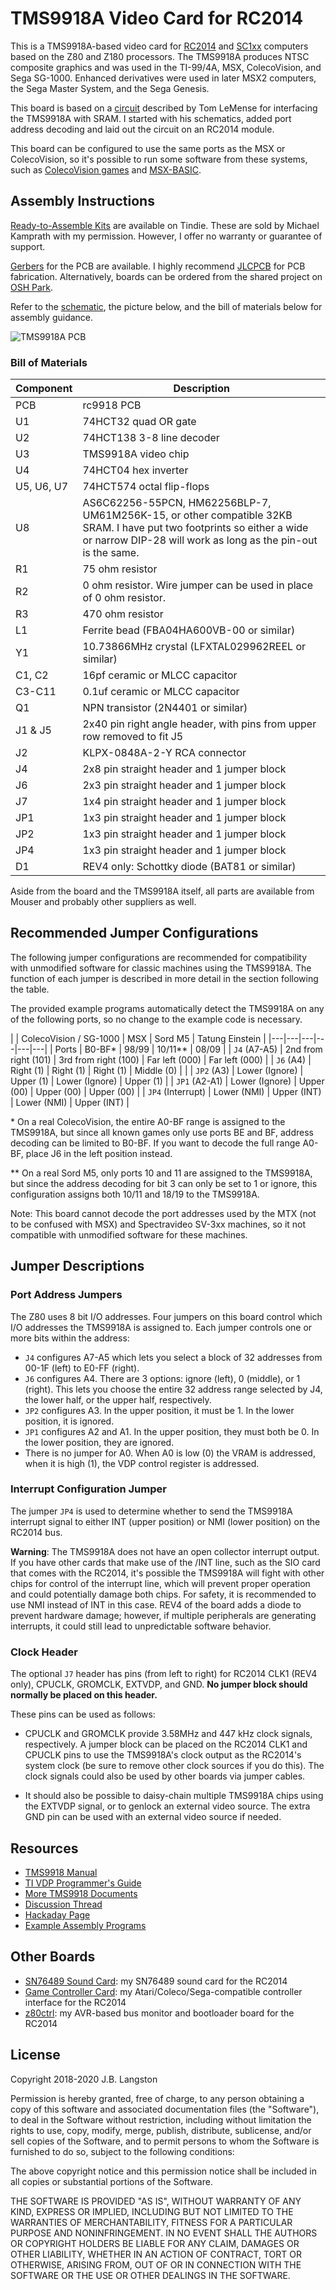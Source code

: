 # TMS9918A Video Card for RC2014

This is a TMS9918A-based video card for [RC2014](https://rc2014.co.uk/) and [SC1xx](https://smallcomputercentral.wordpress.com/) computers based on the Z80 and Z180 processors. The TMS9918A produces NTSC composite graphics and was used in the TI-99/4A, MSX, ColecoVision, and Sega SG-1000. Enhanced derivatives were used in later MSX2 computers, the Sega Master System, and the Sega Genesis.

This board is based on a [circuit](https://retrobrewcomputers.org/n8vem-pbwiki-archive/0/35845334/48860720/33053543/SRAM%20Replacement%20for%20TMS99x8%20VRAM.pdf) described by Tom LeMense for interfacing the TMS9918A with SRAM.  I started with his schematics, added port address decoding and laid out the circuit on an RC2014 module.

This board can be configured to use the same ports as the MSX or ColecoVision, so it's possible to run some software from these systems, such as [ColecoVision games](https://hackaday.io/project/159057-game-boards-for-rc2014/log/156298-running-colecovision-games) and [MSX-BASIC](https://hackaday.io/project/158338-z80ctrl/log/157750-msx-basic-on-rc2014).

## Assembly Instructions

[Ready-to-Assemble Kits](https://www.tindie.com/products/mfkamprath/tms9918a-video-module-for-rc2014/) are available on Tindie.  These are sold by Michael Kamprath with my permission.  However, I offer no warranty or guarantee of support.

[Gerbers](https://cdn.hackaday.io/files/1590576805094688/TMS9918_rev4_gerbers.zip) for the PCB are available. I highly recommend [JLCPCB](https://jlcpcb.com/) for PCB fabrication. Alternatively, boards can be ordered from the shared project on [OSH Park](https://oshpark.com/shared_projects/mwSt2s6V).

Refer to the [schematic](TMS9918.pdf), the picture below, and the bill of materials below for assembly guidance.

![TMS9918A PCB](board.jpg)

### Bill of Materials

| Component | Description |
|---|---|
| PCB | rc9918 PCB |
| U1 | 74HCT32 quad OR gate |
| U2 | 74HCT138 3-8 line decoder |
| U3 | TMS9918A video chip |
| U4 | 74HCT04 hex inverter |
| U5, U6, U7 | 74HCT574 octal flip-flops |
| U8 | AS6C62256-55PCN, HM62256BLP-7, UM61M256K-15, or other compatible 32KB SRAM.  I have put two footprints so either a wide or narrow DIP-28 will work as long as the pin-out is the same. |
| R1 | 75 ohm resistor |
| R2 | 0 ohm resistor. Wire jumper can be used in place of 0 ohm resistor. |
| R3 | 470 ohm resistor |
| L1 | Ferrite bead (FBA04HA600VB-00 or similar) |
| Y1 | 10.73866MHz crystal (LFXTAL029962REEL or similar) |
| C1, C2 | 16pf ceramic or MLCC capacitor |
| C3-C11 | 0.1uf ceramic or MLCC capacitor |
| Q1 | NPN transistor (2N4401 or similar) |
| J1 & J5 | 2x40 pin right angle header, with pins from upper row removed to fit J5 |
| J2 | KLPX-0848A-2-Y RCA connector |
| J4 | 2x8 pin straight header and 1 jumper block |
| J6 | 2x3 pin straight header and 1 jumper block |
| J7 | 1x4 pin straight header and 1 jumper block |
| JP1 | 1x3 pin straight header and 1 jumper block |
| JP2 | 1x3 pin straight header and 1 jumper block |
| JP4 | 1x3 pin straight header and 1 jumper block |
| D1 | REV4 only: Schottky diode (BAT81 or similar) |

Aside from the board and the TMS9918A itself, all parts are available from Mouser and probably other suppliers as well.

## Recommended Jumper Configurations
The following jumper configurations are recommended for compatibility with unmodified software for classic machines using the TMS9918A.  The function of each jumper is described in more detail in the section following the table.

The provided example programs automatically detect the TMS9918A on any of the following ports, so no change to the example code is necessary.

|  | ColecoVision / SG-1000 | MSX | Sord M5 | Tatung Einstein | 
|---|---|---|---|---|---|
| Ports | B0-BF* | 98/99 | 10/11** | 08/09 |
| `J4` (A7-A5) | 2nd from right (101) | 3rd from right (100) | Far left (000) | Far left (000) |
| `J6` (A4) | Right (1) | Right (1) | Right (1) | Middle (0) | |
| `JP2` (A3) | Lower (Ignore) | Upper (1) | Lower (Ignore) | Upper (1) |
| `JP1` (A2-A1) | Lower (Ignore) | Upper (00) | Upper (00) | Upper (00) |
| `JP4` (Interrupt) | Lower (NMI) | Upper (INT) | Lower (NMI) | Upper (INT) |

\* On a real ColecoVision, the entire A0-BF range is assigned to the TMS9918A, but since all known games only use ports BE and BF, address decoding can be limited to B0-BF.  If you want to decode the full range A0-BF, place J6 in the left position instead.

\** On a real Sord M5, only ports 10 and 11 are assigned to the TMS9918A, but since the address decoding for bit 3 can only be set to 1 or ignore, this configuration assigns both 10/11 and 18/19 to the TMS9918A.

Note: This board cannot decode the port addresses used by the MTX (not to be confused with MSX) and Spectravideo SV-3xx machines, so it not compatible with unmodified software for these machines.

## Jumper Descriptions

### Port Address Jumpers

The Z80 uses 8 bit I/O addresses.  Four jumpers on this board control which I/O addresses the TMS9918A is assigned to. Each jumper controls one or more bits within the address:

* `J4` configures A7-A5 which lets you select a block of 32 addresses from 00-1F (left) to E0-FF (right). 
* `J6` configures A4. There are 3 options: ignore (left), 0 (middle), or 1 (right). This lets you choose the entire 32 address range selected by J4, the lower half, or the upper half, respectively. 
* `JP2` configures A3. In the upper position, it must be 1. In the lower position, it is ignored.  
* `JP1` configures A2 and A1. In the upper position, they must both be 0. In the lower position, they are ignored.
* There is no jumper for A0. When A0 is low (0) the VRAM is addressed, when it is high (1), the VDP control register is addressed.

### Interrupt Configuration Jumper
The jumper `JP4` is used to determine whether to send the TMS9918A interrupt signal to either INT (upper position) or NMI (lower position) on the RC2014 bus. 

**Warning**: The TMS9918A does not have an open collector interrupt output. If you have other cards that make use of the /INT line, such as the SIO card that comes with the RC2014, it's possible the TMS9918A will fight with other chips for control of the interrupt line, which will prevent proper operation and could potentially damage both chips. For safety, it is recommended to use NMI instead of INT in this case. REV4 of the board adds a diode to prevent hardware damage; however, if multiple peripherals are generating interrupts, it could still lead to unpredictable software behavior.

### Clock Header
The optional `J7` header has pins (from left to right) for RC2014 CLK1 (REV4 only), CPUCLK, GROMCLK, EXTVDP, and GND. **No jumper block should normally be placed on this header.**

These pins can be used as follows:

- CPUCLK and GROMCLK provide 3.58MHz and 447 kHz clock signals, respectively. A jumper block can be placed on the RC2014 CLK1 and CPUCLK pins to use the TMS9918A's clock output as the RC2014's system clock (be sure to remove other clock sources if you do this). The clock signals could also be used by other boards via jumper cables.

- It should also be possible to daisy-chain multiple TMS9918A chips using the EXTVDP signal, or to genlock an external video source. The extra GND pin can be used with an external video source if needed.  

## Resources

- [TMS9918 Manual](http://map.grauw.nl/resources/video/texasinstruments_tms9918.pdf)
- [TI VDP Programmer's Guide](http://map.grauw.nl/resources/video/ti-vdp-programmers-guide.pdf)
- [More TMS9918 Documents](https://github.com/cbmeeks/TMS9918)
- [Discussion Thread](https://groups.google.com/d/topic/rc2014-z80/0m0kbzIJ3tw/discussion)
- [Hackaday Page](https://hackaday.io/project/159057-rc9918)
- [Example Assembly Programs](examples)

## Other Boards

- [SN76489 Sound Card](https://github.com/jblang/SN76489): my SN76489 sound card for the RC2014
- [Game Controller Card](https://github.com/jblang/GameController): my Atari/Coleco/Sega-compatible controller interface for the RC2014
- [z80ctrl](https://github.com/jblang/z80ctrl): my AVR-based bus monitor and bootloader board for the RC2014

## License

Copyright 2018-2020 J.B. Langston

Permission is hereby granted, free of charge, to any person obtaining a copy of this software and associated documentation files (the "Software"), to deal in the Software without restriction, including without limitation the rights to use, copy, modify, merge, publish, distribute, sublicense, and/or sell copies of the Software, and to permit persons to whom the Software is furnished to do so, subject to the following conditions:

The above copyright notice and this permission notice shall be included in all copies or substantial portions of the Software.

THE SOFTWARE IS PROVIDED "AS IS", WITHOUT WARRANTY OF ANY KIND, EXPRESS OR IMPLIED, INCLUDING BUT NOT LIMITED TO THE WARRANTIES OF MERCHANTABILITY, FITNESS FOR A PARTICULAR PURPOSE AND NONINFRINGEMENT. IN NO EVENT SHALL THE AUTHORS OR COPYRIGHT HOLDERS BE LIABLE FOR ANY CLAIM, DAMAGES OR OTHER LIABILITY, WHETHER IN AN ACTION OF CONTRACT, TORT OR OTHERWISE, ARISING FROM, OUT OF OR IN CONNECTION WITH THE SOFTWARE OR THE USE OR OTHER DEALINGS IN THE SOFTWARE.
